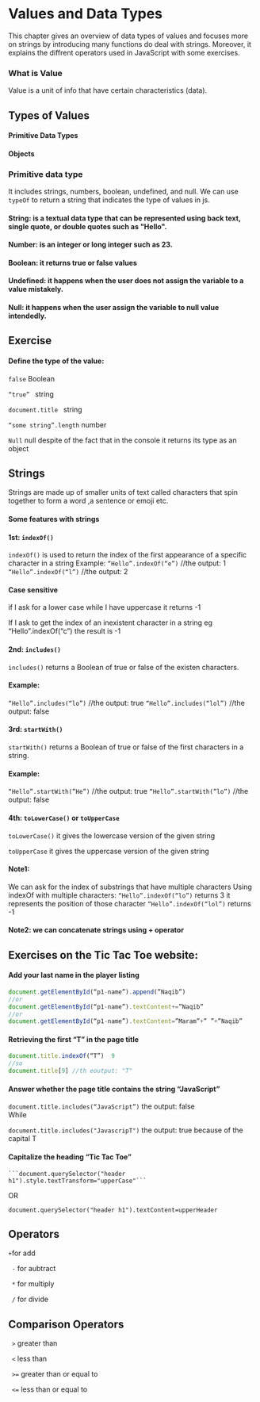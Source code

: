 # Values and Data Types
This chapter gives an overview of data types of values and focuses more on strings by introducing many functions do deal with strings. Moreover, it explains the diffrent operators used in JavaScript with some exercises.

### What is Value
Value is a unit of info that have certain characteristics (data).

## Types of Values
 #### Primitive Data Types
 #### Objects

 ### Primitive data type
 It includes strings, numbers, boolean, undefined, and null.
We can use ```typeOf``` to return a string that indicates the type of values in js. 

#### String: is a textual data type that can be represented using back text, single quote, or double quotes such as "Hello".
#### Number: is an integer or long integer such as 23.
#### Boolean: it returns true or false values
#### Undefined: it happens when the user does not assign the variable to a value mistakely.
#### Null: it happens when the user assign the variable to null value intendedly.


## Exercise  
#### Define the type of the value: 
```false```   Boolean 

```“true” ```  string

```document.title ```   string 

```“some string”.length```    number 

```Null```    null despite of the fact that in the console it returns its type as an object  

## Strings 
Strings are made up of smaller units of text called characters that spin together to form a word ,a sentence or emoji etc.

#### Some features with strings
#### 1st: ```indexOf()``` 
```indexOf()``` is used to return the index of the first appearance of a specific character in a string 
Example:
```“Hello”.indexOf(“e”)```  //the output: 1
```“Hello”.indexOf(“l”)```  //the output: 2

#### Case sensitive
if I ask for a lower case while I have uppercase it returns -1

If I ask to get the index of an inexistent character in a string eg “Hello”.indexOf(“c”) the result is -1

#### 2nd: ```includes()``` 

```includes()```  returns a Boolean of true or false of the existen characters.
#### Example:
 ```“Hello”.includes(“lo”)``` //the output: true 
```“Hello”.includes(“lol”)```  //the output: false

#### 3rd: ```startWith()```

```startWith()``` returns a Boolean of true or false of the first characters in a string.
#### Example:
 ```“Hello”.startWith(”He”)``` //the output: true
```“Hello”.startWith(”lo”)```  //the output: false

#### 4th: ```toLowerCase()``` or ```toUpperCase```
```toLowerCase()```  it gives the lowercase version of the given string

```toUpperCase``` it gives the uppercase version of the given string

#### Note1:
We can ask for the index of substrings that have multiple characters 
Using indexOf with multiple characters:
```“Hello”.indexOf(“lo”)```  returns 3 it represents the position of those character 
```“Hello”.indexOf(“lol”)```   returns -1

#### Note2: we can concatenate strings using + operator

## Exercises on the Tic Tac Toe website:
#### 	Add your last name in the player listing
```javascript
document.getElementById(“p1-name”).append(”Naqib”)
//or
document.getElementById(“p1-name”).textContent+=”Naqib”
//or
document.getElementById(“p1-name”).textContent=”Maram”+” ”+”Naqib”
```

#### Retrieving the first “T” in the page title
```javascript
document.title.indexOf(“T”)  9
//so
document.title[9] //th eoutput: "T"
```
#### 	Answer whether the page title contains the string “JavaScript”

```document.title.includes(“JavaScript”)``` the output:  false  
While

```document.title.includes("JavascripT")``` the output: true  because of the capital T 
#### 	Capitalize the heading “Tic Tac Toe” 
    ```document.querySelector("header h1").style.textTransform="upperCase"```
OR

```var upperHeader= document.querySelector("header h1").textContent.toUpperCase()
document.querySelector("header h1").textContent=upperHeader
```

## Operators

``` + ```for add

``` -``` for aubtract

``` *``` for multiply 

``` /``` for divide

## Comparison Operators
``` >``` greater than

``` <``` less than 

``` >=``` greater than or equal to

``` <=``` less than or equal to





